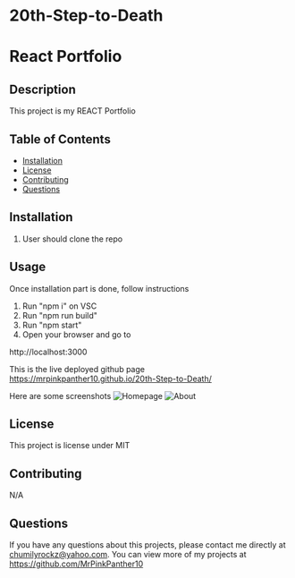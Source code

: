 # 20th-Step-to-Death

# React Portfolio

## Description 
This project is my REACT Portfolio

## Table of Contents
* [Installation](#installation)
* [License](#license)
* [Contributing](#contributing)
* [Questions](#questions)
    
## Installation 
1. User should clone the repo

## Usage 
Once installation part is done, follow instructions
1. Run "npm i" on VSC
2. Run "npm run build"
3. Run "npm start"
4. Open your browser and go to

http://localhost:3000

This is the live deployed github page
https://mrpinkpanther10.github.io/20th-Step-to-Death/

Here are some screenshots
![Homepage](https://user-images.githubusercontent.com/90013822/159185589-1e6b2a00-cd33-4eeb-af31-cfc5da6a3aeb.JPG)
![About](https://user-images.githubusercontent.com/90013822/159185591-fe61ae8e-b4ef-40f9-b0c8-a8d2dbb8001a.JPG)



## License 
This project is license under MIT

## Contributing 
N/A
    
## Questions
If you have any questions about this projects, please contact me directly at chumilyrockz@yahoo.com. You can view more of my projects at https://github.com/MrPinkPanther10
